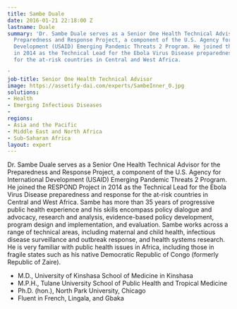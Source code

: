```yaml
---
title: Sambe Duale
date: 2016-01-21 22:18:00 Z
lastname: Duale
summary: 'Dr. Sambe Duale serves as a Senior One Health Technical Advisor for the
  Preparedness and Response Project, a component of the U.S. Agency for International
  Development (USAID) Emerging Pandemic Threats 2 Program. He joined the RESPOND Project
  in 2014 as the Technical Lead for the Ebola Virus Disease preparedness and response
  for the at-risk countries in Central and West Africa.

'
job-title: Senior One Health Technical Advisor
image: https://assetify-dai.com/experts/SambeInner_0.jpg
solutions:
- Health
- Emerging Infectious Diseases
- 
regions:
- Asia and the Pacific
- Middle East and North Africa
- Sub-Saharan Africa
layout: expert
---
```


Dr. Sambe Duale serves as a Senior One Health Technical Advisor for the Preparedness and Response Project, a component of the U.S. Agency for International Development (USAID) Emerging Pandemic Threats 2 Program. He joined the RESPOND Project in 2014 as the Technical Lead for the Ebola Virus Disease preparedness and response for the at-risk countries in Central and West Africa. Sambe has more than 35 years of progressive public health experience and his skills encompass policy dialogue and advocacy, research and analysis, evidence-based policy development, program design and implementation, and evaluation. Sambe works across a range of technical areas, including maternal and child health, infectious disease surveillance and outbreak response, and health systems research. He is very familiar with public health issues in Africa, including those in fragile states such as his native Democratic Republic of Congo (formerly Republic of Zaire).

* M.D., University of Kinshasa School of Medicine in Kinshasa
* M.P.H., Tulane University School of Public Health and Tropical Medicine
* Ph.D. (hon.), North Park University, Chicago
* Fluent in French, Lingala, and Gbaka
